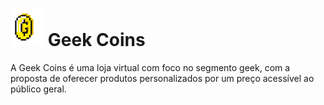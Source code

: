 # <img src="/public/assets/icons/logo-coin.svg" widht=auto height=60px> Geek Coins
A Geek Coins é uma loja virtual com foco no segmento geek, com a proposta de oferecer produtos personalizados por um preço acessível ao público geral.

